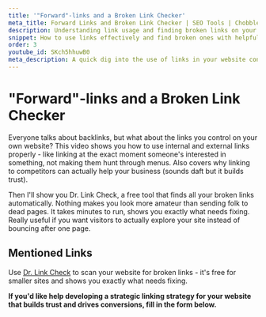 ```yaml
---
title: '"Forward"-links and a Broken Link Checker'
meta_title: Forward Links and Broken Link Checker | SEO Tools | Chobble
description: Understanding link usage and finding broken links on your website
snippet: How to use links effectively and find broken ones with helpful tools
order: 3
youtube_id: SKch5hhuwB0
meta_description: A quick dig into the use of links in your website content and a recommendation for a tool to help find and fix broken links
---
```


# "Forward"-links and a Broken Link Checker

Everyone talks about backlinks, but what about the links you control on your own website? This video shows you how to use internal and external links properly - like linking at the exact moment someone's interested in something, not making them hunt through menus. Also covers why linking to competitors can actually help your business (sounds daft but it builds trust).

Then I'll show you Dr. Link Check, a free tool that finds all your broken links automatically. Nothing makes you look more amateur than sending folk to dead pages. It takes minutes to run, shows you exactly what needs fixing. Really useful if you want visitors to actually explore your site instead of bouncing after one page.

## Mentioned Links

Use [Dr. Link Check](https://www.drlinkcheck.com/) to scan your website for broken links - it's free for smaller sites and shows you exactly what needs fixing.

**If you'd like help developing a strategic linking strategy for your website that builds trust and drives conversions, fill in the form below.**